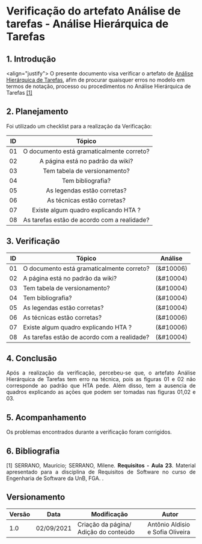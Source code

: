 # Verificação do artefato Análise de tarefas - Análise Hierárquica de Tarefas


## 1. Introdução
<align="justify">
O presente documento visa verificar o artefato de <a href = "2021.1-FindGlocal/requisitos/HTA/">Análise Hierárquica de Tarefas</a>, afim de procurar quaisquer erros no modelo em termos de notação, processo ou procedimentos no Análise Hierárquica de Tarefas <a href="#Bibliografia">[1]</a></p>
</p>

## 2. Planejamento 
<p  align="justify">Foi utilizado um checklist para a realização da Verificação:</p>

<center>

| ID| Tópico |
|:--:|:--:|
| 01 | O documento está gramaticalmente correto? |
| 02 | A página está no padrão da wiki? |
| 03 | Tem tabela de versionamento? |
| 04 | Tem bibliografia? |
| 05 | As legendas estão corretas? |
| 06 | As técnicas estão corretas? | 
| 07 | Existe algum quadro explicando HTA ? | 
| 08 | As tarefas estão de acordo com a realidade? |


</center>

## 3. Verificação

<center>

| ID| Tópico | Análise |
|:-:|--|:-:|
| 01 | O documento está gramaticalmente correto? | (&#10006) |
| 02 | A página está no padrão da wiki? | (&#10004) |
| 03 | Tem tabela de versionamento? | (&#10004) |
| 04 | Tem bibliografia? | (&#10004) |
| 05 | As legendas estão corretas? | (&#10004) | 
| 06 | As técnicas estão corretas? |  (&#10006) |
| 07 | Existe algum quadro explicando HTA ?| (&#10006) |
| 08 | As tarefas estão de acordo com a realidade? |  (&#10004) |


</center>

## 4. Conclusão

<p align="justify">
Após a realização da verificação, percebeu-se que, o artefato Análise Hierárquica de Tarefas tem erro na técnica, pois as figuras 01 e 02 não corresponde ao padrão que HTA pede. Além disso, tem a ausencia de quadros explicando as ações que podem ser tomadas nas figuras 01,02 e 03.
</p>


## 5. Acompanhamento

<p align="justify">
Os problemas encontrados durante a verificação foram corrigidos.
</p>

## 6. Bibliografia <a id="Bibliografia"></a>
<p align = "justify"> [1] SERRANO, Maurício; SERRANO, Milene. <strong>Requisitos - Aula 23</strong>. Material apresentado para a disciplina de Requisitos de Software no curso de Engenharia de Software da UnB, FGA. </a> .</p>


## Versionamento
<center>

| Versão | Data | Modificação | Autor |
|--|--|--|--|
| 1.0 | 02/09/2021 | Criação da página/ Adição do conteúdo | Antônio Aldisio e  Sofia  Oliveira|

</center>
